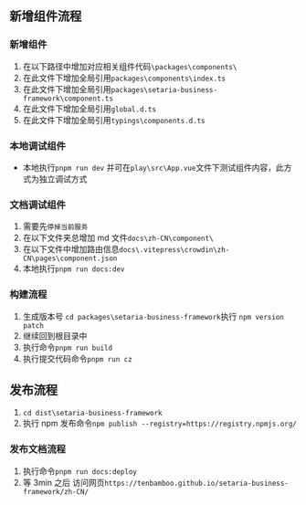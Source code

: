 ## 新增组件流程

### 新增组件

1. 在以下路径中增加对应相关组件代码`\packages\components\`
2. 在此文件下增加全局引用`packages\components\index.ts`
3. 在此文件下增加全局引用`packages\setaria-business-framework\component.ts`
4. 在此文件下增加全局引用`global.d.ts`
5. 在此文件下增加全局引用`typings\components.d.ts`

### 本地调试组件

- 本地执行`pnpm run dev` 并可在`play\src\App.vue`文件下测试组件内容，此方式为独立调试方式

### 文档调试组件

1. 需要先`停掉当前服务`
2. 在以下文件夹总增加 md 文件`docs\zh-CN\component\`
3. 在以下文件中增加路由信息`docs\.vitepress\crowdin\zh-CN\pages\component.json`
4. 本地执行`pnpm run docs:dev`

### 构建流程

1. 生成版本号 `cd packages\setaria-business-framework`执行 `npm version patch`
2. 继续回到根目录中
3. 执行命令`pnpm run build`
4. 执行提交代码命令`pnpm run cz`

## 发布流程

1. `cd dist\setaria-business-framework`
2. 执行 npm 发布命令`npm publish --registry=https://registry.npmjs.org/ `

### 发布文档流程

1. 执行命令`pnpm run docs:deploy`
2. 等 3min 之后 访问网页`https://tenbamboo.github.io/setaria-business-framework/zh-CN/`
